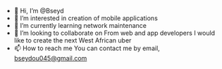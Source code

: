 - 👋 Hi, I’m @Bseyd
- 👀 I’m interested in creation of mobile applications
- 🌱 I’m currently learning network maintenance
- 💞️ I’m looking to collaborate on From web and app developers I would like to create the next West African uber
- 📫 How to reach me You can contact me by email, bseydou045@gmail.com

<!---
Bseyd/Bseyd is a ✨ special ✨ repository because its `README.md` (this file) appears on your GitHub profile.
You can click the Preview link to take a look at your changes.
--->
